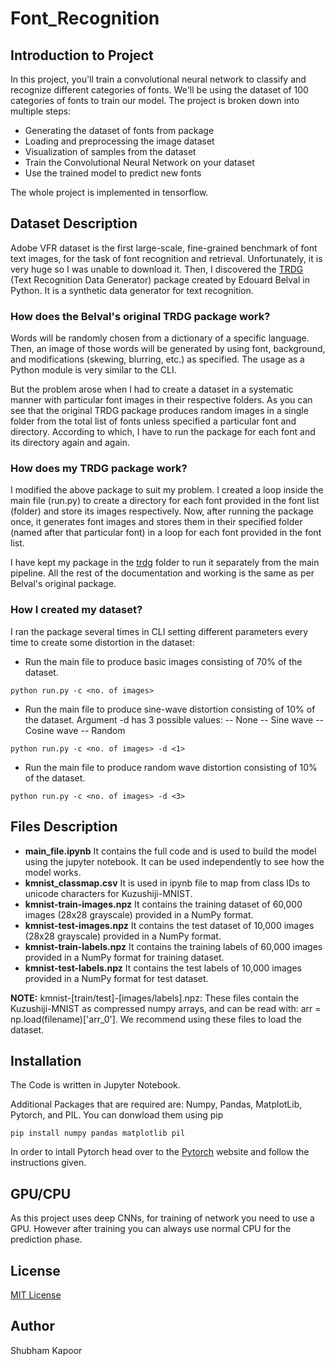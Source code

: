# Font_Recognition

## Introduction to Project

In this project, you'll train a convolutional neural network to classify and recognize different categories of fonts. We'll be using the dataset of 100 categories of fonts to train our model.
The project is broken down into multiple steps:
- Generating the dataset of fonts from package
- Loading and preprocessing the image dataset
- Visualization of samples from the dataset
- Train the Convolutional Neural Network on your dataset
- Use the trained model to predict new fonts

The whole project is implemented in tensorflow.

## Dataset Description

Adobe VFR dataset is the first large-scale, fine-grained benchmark of font text images, for the task of font recognition and retrieval. Unfortunately, it is very huge so I was unable to download it. Then, I discovered the [TRDG](https://textrecognitiondatagenerator.readthedocs.io/en/latest/index.html) (Text Recognition Data Generator) package created by Edouard Belval in Python. It is a synthetic data generator for text recognition.

### How does the Belval's original TRDG package work?

Words will be randomly chosen from a dictionary of a specific language. Then, an image of those words will be generated by using font, background, and modifications (skewing, blurring, etc.) as specified.
The usage as a Python module is very similar to the CLI.

But the problem arose when I had to create a dataset in a systematic manner with particular font images in their respective folders. As you can see that the original TRDG package produces random images in a single folder from the total list of fonts unless specified a particular font and directory. According to which, I have to run the package for each font and its directory again and again.

### How does my TRDG package work?

I modified the above package to suit my problem. I created a loop inside the main file (run.py) to create a directory for each font provided in the font list (folder) and store its images respectively. Now, after running the package once, it generates font images and stores them in their specified folder (named after that particular font) in a loop for each font provided in the font list. 

I have kept my package in the [trdg](https://github.com/imshubhamkapoor/Font_Recognition/tree/master/trdg) folder to run it separately from the main pipeline. All the rest of the documentation and working is the same as per Belval's original package.

### How I created my dataset?

I ran the package several times in CLI setting different parameters every time to create some distortion in the dataset:
- Run the main file to produce basic images consisting of 70% of the dataset. 

`python run.py -c <no. of images>`

- Run the main file to produce sine-wave distortion consisting of 10% of the dataset. Argument -d has 3 possible values:
-- None
-- Sine wave
-- Cosine wave
-- Random

`python run.py -c <no. of images> -d <1>`

- Run the main file to produce random wave distortion consisting of 10% of the dataset. 

`python run.py -c <no. of images> -d <3>`



## Files Description

- **main_file.ipynb** It contains the full code and is used to build the model using the jupyter notebook. It can be used independently to see how the model works.
- **kmnist_classmap.csv** It is used in ipynb file to map from class IDs to unicode characters for Kuzushiji-MNIST.
- **kmnist-train-images.npz** It contains the training dataset of 60,000 images (28x28 grayscale) provided in a NumPy format.
- **kmnist-test-images.npz** It contains the test dataset of 10,000 images (28x28 grayscale) provided in a NumPy format.
- **kmnist-train-labels.npz** It contains the training labels of 60,000 images provided in a NumPy format for training dataset.
- **kmnist-test-labels.npz** It contains the test labels of 10,000 images provided in a NumPy format for test dataset.

**NOTE:** kmnist-[train/test]-[images/labels].npz: These files contain the Kuzushiji-MNIST as compressed numpy arrays, and can be read with: arr = np.load(filename)['arr_0']. We recommend using these files to load the dataset.

## Installation
The Code is written in Jupyter Notebook.

Additional Packages that are required are: Numpy, Pandas, MatplotLib, Pytorch, and PIL. You can donwload them using pip

`pip install numpy pandas matplotlib pil`

In order to intall Pytorch head over to the [Pytorch](https://pytorch.org/get-started/locally/) website and follow the instructions given.

## GPU/CPU

As this project uses deep CNNs, for training of network you need to use a GPU. However after training you can always use normal CPU for the prediction phase.

## License
[MIT License](https://github.com/imshubhamkapoor/Kuzushiji_MNIST_Japanese_Character_Classification/blob/master/LICENSE)

## Author
Shubham Kapoor
